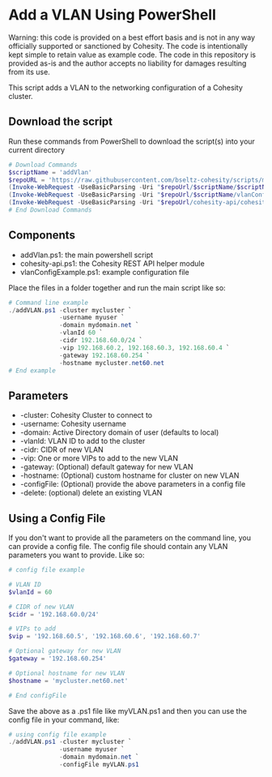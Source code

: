 # Add a VLAN Using PowerShell

Warning: this code is provided on a best effort basis and is not in any way officially supported or sanctioned by Cohesity. The code is intentionally kept simple to retain value as example code. The code in this repository is provided as-is and the author accepts no liability for damages resulting from its use.

This script adds a VLAN to the networking configuration of a Cohesity cluster.  

## Download the script

Run these commands from PowerShell to download the script(s) into your current directory

```powershell
# Download Commands
$scriptName = 'addVlan'
$repoURL = 'https://raw.githubusercontent.com/bseltz-cohesity/scripts/master/powershell'
(Invoke-WebRequest -UseBasicParsing -Uri "$repoUrl/$scriptName/$scriptName.ps1").content | Out-File "$scriptName.ps1"; (Get-Content "$scriptName.ps1") | Set-Content "$scriptName.ps1"
(Invoke-WebRequest -UseBasicParsing -Uri "$repoUrl/$scriptName/vlanConfigExample.ps1").content | Out-File "vlanConfigExample.ps1"; (Get-Content "vlanConfigExample.ps1") | Set-Content "vlanConfigExample.ps1"
(Invoke-WebRequest -UseBasicParsing -Uri "$repoUrl/cohesity-api/cohesity-api.ps1").content | Out-File cohesity-api.ps1; (Get-Content cohesity-api.ps1) | Set-Content cohesity-api.ps1
# End Download Commands
```

## Components

* addVlan.ps1: the main powershell script
* cohesity-api.ps1: the Cohesity REST API helper module
* vlanConfigExample.ps1: example configuration file

Place the files in a folder together and run the main script like so:

```powershell
# Command line example
./addVLAN.ps1 -cluster mycluster `
              -username myuser `
              -domain mydomain.net `
              -vlanId 60 `
              -cidr 192.168.60.0/24 `
              -vip 192.168.60.2, 192.168.60.3, 192.168.60.4 `
              -gateway 192.168.60.254 `
              -hostname mycluster.net60.net
# End example
```

## Parameters

* -cluster: Cohesity Cluster to connect to
* -username: Cohesity username
* -domain: Active Directory domain of user (defaults to local)
* -vlanId: VLAN ID to add to the cluster
* -cidr: CIDR of new VLAN
* -vip: One or more VIPs to add to the new VLAN
* -gateway: (Optional) default gateway for new VLAN
* -hostname: (Optional) custom hostname for cluster on new VLAN
* -configFile: (Optional) provide the above parameters in a config file
* -delete: (optional) delete an existing VLAN

## Using a Config File

If you don't want to provide all the parameters on the command line, you can provide a config file. The config file should contain any VLAN parameters you want to provide. Like so:

```powershell
# config file example

# VLAN ID
$vlanId = 60

# CIDR of new VLAN
$cidr = '192.168.60.0/24'

# VIPs to add
$vip = '192.168.60.5', '192.168.60.6', '192.168.60.7'

# Optional gateway for new VLAN
$gateway = '192.168.60.254'

# Optional hostname for new VLAN
$hostname = 'mycluster.net60.net'

# End configFile
```

Save the above as a .ps1 file like myVLAN.ps1 and then you can use the config file in your command, like:

```powershell
# using config file example
./addVLAN.ps1 -cluster mycluster `
              -username myuser `
              -domain mydomain.net `
              -configFile myVLAN.ps1
```
